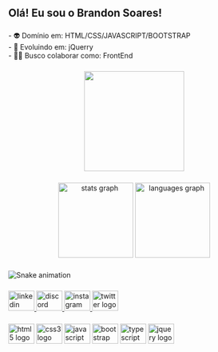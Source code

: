 <h2 align="left">Olá! Eu sou o Brandon Soares!</h2>

###
<p align="left">-  👽 Domínio em: HTML/CSS/JAVASCRIPT/BOOTSTRAP<br>-  🚀 Evoluindo em: jQuerry<br>-  👨‍🎨 Busco colaborar como: FrontEnd</p>

###
<div align="center">
  <img height="200" src="https://scontent.frec30-1.fna.fbcdn.net/v/t39.30808-6/287458986_5001798339929376_5159259021782401221_n.jpg?stp=dst-jpg_p206x206&_nc_cat=109&ccb=1-7&_nc_sid=da31f3&_nc_eui2=AeEn5Qk4rHbzFbxcuN2b4-KmBRDGPIGfkBEFEMY8gZ-QETzliOsPfqKSqA5J_zYe6IooY6-Rrz7Y8T0DaAIFcH02&_nc_ohc=vWC4wWfgjRwAX-mtsQW&_nc_ht=scontent.frec30-1.fna&oh=00_AT-sKSUJ_zzVzMAp_4nN4HUM2MSLD19eO-rYXYkNM5wK3w&oe=62AF5D56"  />
</div>

###
<div align="center">
  <img src="https://github-readme-stats.vercel.app/api?hide_title=false&hide_rank=false&show_icons=true&include_all_commits=true&count_private=true&disable_animations=false&theme=rose_pine&locale=pt-br&hide_border=false&custom_title=Minhas estatíscas gitHub&username=eslleydev" height="150" alt="stats graph"  />
  <img src="https://github-readme-stats.vercel.app/api/top-langs?locale=pt-br&hide_title=false&layout=compact&card_width=320&langs_count=5&theme=rose_pine&hide_border=false&custom_title=Principais linguagens&username=eslleydev" height="150" alt="languages graph"  />
</div>

###
<img href="https://raw.githubusercontent.com/eslleydev/eslleydev/blob/output/snake.svg" alt="Snake animation" />

###
<div align="left">
  <a href="https://www.linkedin.com/in/brandon-soares-3b6164223/" target="_blank">
    <img src="https://raw.githubusercontent.com/maurodesouza/profile-readme-generator/master/src/assets/icons/social/linkedin/default.svg" width="52" height="40" alt="linkedin logo"  />
  </a>
  <a href="*Brandon*#7901" target="_blank">
    <img src="https://raw.githubusercontent.com/maurodesouza/profile-readme-generator/master/src/assets/icons/social/discord/default.svg" width="52" height="40" alt="discord logo"  />
  </a>
  <a href="https://www.instagram.com/brandonsoares/" target="_blank">
    <img src="https://raw.githubusercontent.com/maurodesouza/profile-readme-generator/master/src/assets/icons/social/instagram/default.svg" width="52" height="40" alt="instagram logo"  />
  </a>
  <a href="https://twitter.com/brandon_eslley" target="_blank">
    <img src="https://raw.githubusercontent.com/maurodesouza/profile-readme-generator/master/src/assets/icons/social/twitter/default.svg" width="52" height="40" alt="twitter logo"  />
  </a>
</div>

###
<div align="left">
  <img src="https://cdn.jsdelivr.net/gh/devicons/devicon/icons/html5/html5-original.svg" height="40" width="52" alt="html5 logo"  />
  <img src="https://cdn.jsdelivr.net/gh/devicons/devicon/icons/css3/css3-original.svg" height="40" width="52" alt="css3 logo"  />
  <img src="https://cdn.jsdelivr.net/gh/devicons/devicon/icons/javascript/javascript-original.svg" height="40" width="52" alt="javascript logo"  />
  <img src="https://cdn.jsdelivr.net/gh/devicons/devicon/icons/bootstrap/bootstrap-original.svg" height="40" width="52" alt="bootstrap logo"  />
  <img src="https://cdn.jsdelivr.net/gh/devicons/devicon/icons/typescript/typescript-original.svg" height="40" width="52" alt="typescript logo"  />
  <img src="https://cdn.jsdelivr.net/gh/devicons/devicon/icons/jquery/jquery-original.svg" height="40" width="52" alt="jquery logo"  />
</div>

###


